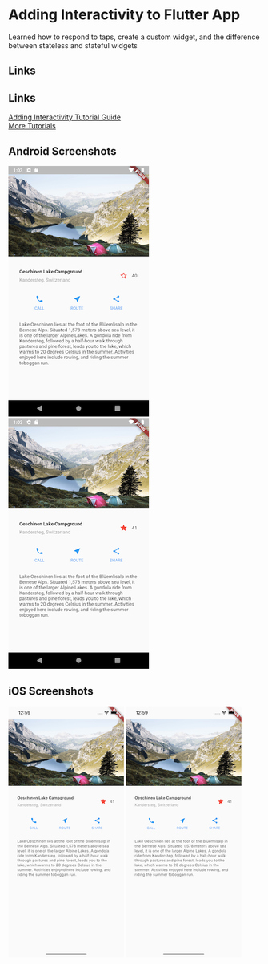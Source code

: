 # Adding Interactivity to Flutter App

Learned how to respond to taps, create a custom widget, and the difference between stateless and stateful widgets

## Links
## Links
<a href="https://flutter.dev/docs/development/ui/interactive" target="_blank">Adding Interactivity Tutorial Guide</a>
<br/>
<a href="https://flutter.dev/docs/reference/tutorials" target="_blank">More Tutorials</a>

## Android Screenshots

![Android-1](Android-Screenshot-1.png)   ![Android-2](Android-Screenshot-2.png)

## iOS Screenshots

![iOS-2](iOS-Screenshot-2.png)   ![iOS-2](iOS-Screenshot-2.png)